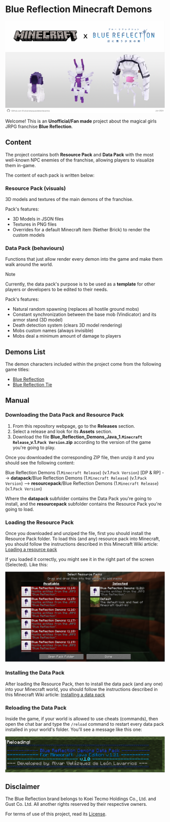 # Blue Reflection Minecraft Demons

![Blue Reflection Minecraft Cover](src/img/manual/BlueReflectionMinecraftCover.png)

Welcome! This is an **Unofficial/Fan made** project about the magical girls JRPG franchise **Blue Reflection**.

## Content

The project contains both **Resource Pack** and **Data Pack** with the most well-known NPC enemies of the franchise, allowing players to visualize them in-game.

The content of each pack is written below:

### Resource Pack (visuals)

3D models and textures of the main demons of the franchise.

Pack's features:
- 3D Models in JSON files
- Textures in PNG files
- Overrides for a default Minecraft item (Nether Brick) to render the custom models

### Data Pack (behaviours)

Functions that just allow render every demon into the game and make them walk around the world. 

> [!NOTE]
> Currently, the data pack's purpose is to be used as a **template** for other players or developers to be edited to their needs.

Pack's features:
- Natural random spawning (replaces all hostile ground mobs)
- Constant synchronization between the base mob (Vindicator) and its armor stand (3D model)
- Death detection system (clears 3D model rendering)
- Mobs custom names (always invisible)
- Mobs deal a minimum amount of damage to players

## Demons List

The demon characters included within the project come from the following game titles:

- [Blue Reflection](/src/BlueReflection.md)
- [Blue Reflection Tie](/src/BlueReflectionTie.md)

## Manual

### Downloading the Data Pack and Resource Pack

1. From this repository webpage, go to the **Releases** section.
2. Select a release and look for its **Assets** section.
3. Download the file **Blue_Reflection_Demons_Java_1.`Minecraft Release`_v.1.`Pack Version`.zip** according to the version of the game you're going to play.

Once you downloaded the corresponding ZIP file, then unzip it and you should see the following content:

Blue Reflection Demons (1.`Minecraft Release`) (v.1.`Pack Version`) [DP & RP]
	--> **datapack**/Blue Reflection Demons (1.`Minecraft Release`) (v.1.`Pack Version`)
	--> **resourcepack**/Blue Reflection Demons (1.`Minecraft Release`) (v.1.`Pack Version`)

Where the **datapack** subfolder contains the Data Pack you're going to install, and the **resourcepack** subfolder contains the Resource Pack you're going to load.

### Loading the Resource Pack

Once you downloaded and unziped the file, first you should install the Resource Pack folder. To load this (and any) resource pack into Minecraft, you should follow the instructions described in this Minecraft Wiki article: [Loading a resource pack](https://minecraft.wiki/w/Tutorials/Loading_a_resource_pack)

If you loaded it correctly, you might see it in the right part of the screen (Selected). Like this:

![Blue Reflection Demons Resource Pack Selected](/src/img/manual/BlueReflectionDemonsResourcePackSelected.png)

### Installing the Data Pack

After loading the Resource Pack, then to install the data pack (and any one) into your Minecraft world, you should follow the instructions described in this Minecraft Wiki article: [Installing a data pack](https://minecraft.wiki/w/Tutorials/Installing_a_data_pack)

### Reloading the Data Pack

Inside the game, if your world is allowed to use cheats (commands), then open the chat bar and type the `/reload` command to restart every data pack installed in your world's folder. You'll see a message like this one:

![Blue Reflection Demons Data Pack Reload](/src/img/manual/BlueReflectionDemonsDataPackReload.png)

## Disclaimer

The Blue Reflection brand belongs to Koei Tecmo Holdings Co., Ltd. and Gust Co. Ltd. All another rights reserved by their respective owners.

For terms of use of this project, read its [License](/LICENSE).
